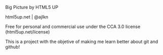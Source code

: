 Big Picture by HTML5 UP

html5up.net | @ajlkn

Free for personal and commercial use under the CCA 3.0 license (html5up.net/license)

This is a project with the objetive of making me learn better about git and github!
